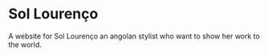 # Sol Lourenço

A website for Sol Lourenço an angolan stylist who want to show
her work to the world.
